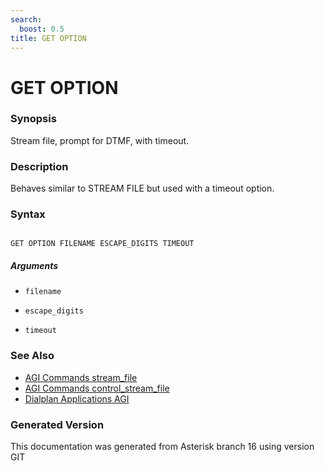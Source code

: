 ```yaml
---
search:
  boost: 0.5
title: GET OPTION
---
```


# GET OPTION

### Synopsis

Stream file, prompt for DTMF, with timeout.

### Description

Behaves similar to STREAM FILE but used with a timeout option.<br>


### Syntax


```

GET OPTION FILENAME ESCAPE_DIGITS TIMEOUT 
```
##### Arguments


* `filename`

* `escape_digits`

* `timeout`

### See Also

* [AGI Commands stream_file](/Asterisk_16_Documentation/API_Documentation/AGI_Commands/stream_file)
* [AGI Commands control_stream_file](/Asterisk_16_Documentation/API_Documentation/AGI_Commands/control_stream_file)
* [Dialplan Applications AGI](/Asterisk_16_Documentation/API_Documentation/Dialplan_Applications/AGI)


### Generated Version

This documentation was generated from Asterisk branch 16 using version GIT 